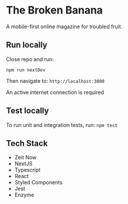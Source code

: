 # The Broken Banana

A mobile-first online magazine for troubled fruit.

## Run locally

Close repo and run:

`npm run nextDev`

Then navigate to: `http://localhost:3000`

An active internet connection is required

## Test locally

To run unit and integration tests, run: `npm test`

## Tech Stack

-   Zeit Now
-   NextJS
-   Typescript
-   React
-   Styled Components
-   Jest
-   Enzyme
